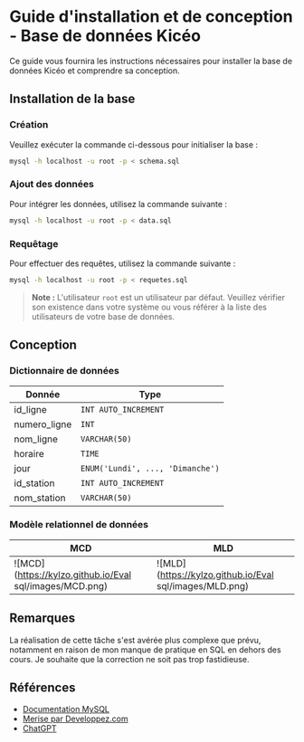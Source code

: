 # Guide d'installation et de conception - Base de données Kicéo

Ce guide vous fournira les instructions nécessaires pour installer la base de données Kicéo et comprendre sa conception.

## Installation de la base

### Création
Veuillez exécuter la commande ci-dessous pour initialiser la base :
```bash
mysql -h localhost -u root -p < schema.sql
```

### Ajout des données
Pour intégrer les données, utilisez la commande suivante :
```bash
mysql -h localhost -u root -p < data.sql
```

### Requêtage
Pour effectuer des requêtes, utilisez la commande suivante :
```bash
mysql -h localhost -u root -p < requetes.sql
```

> **Note :** L'utilisateur `root` est un utilisateur par défaut. Veuillez vérifier son existence dans votre système ou vous référer à la liste des utilisateurs de votre base de données.

## Conception

### Dictionnaire de données

| Donnée       | Type                         |
|--------------|------------------------------|
| id_ligne     | `INT AUTO_INCREMENT`          |
| numero_ligne | `INT`                        |
| nom_ligne    | `VARCHAR(50)`                |
| horaire      | `TIME`                       |
| jour         | `ENUM('Lundi', ..., 'Dimanche')` |
| id_station   | `INT AUTO_INCREMENT`          |
| nom_station  | `VARCHAR(50)`                |

### Modèle relationnel de données

| MCD | MLD |
|-----|-----|
| ![MCD](https://kylzo.github.io/Eval sql/images/MCD.png) | ![MLD](https://kylzo.github.io/Eval sql/images/MLD.png) |

## Remarques

La réalisation de cette tâche s'est avérée plus complexe que prévu, notamment en raison de mon manque de pratique en SQL en dehors des cours. Je souhaite que la correction ne soit pas trop fastidieuse.

## Références

- [Documentation MySQL](https://dev.mysql.com/doc/refman/8.0/en/)
- [Merise par Developpez.com](https://ineumann.developpez.com/tutoriels/merise/initiation-merise/)
- [ChatGPT](https://chat.openai.com/)
